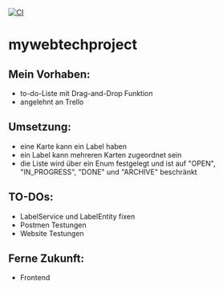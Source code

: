 [![CI](https://github.com/KochSebastianHTW/mywebtechproject/actions/workflows/continuousIntegration.yml/badge.svg)](https://github.com/KochSebastianHTW/mywebtechproject/actions/workflows/continuousIntegration.yml)
# mywebtechproject


## Mein Vorhaben:

* to-do-Liste mit Drag-and-Drop Funktion
* angelehnt an Trello

## Umsetzung:
* eine Karte kann ein Label haben
* ein Label kann mehreren Karten zugeordnet sein
* die Liste wird über ein Enum festgelegt und ist auf "OPEN", "IN_PROGRESS", "DONE" und "ARCHIVE" beschränkt

## TO-DOs:
* LabelService und LabelEntity fixen
* Postmen Testungen
* Website Testungen

## Ferne Zukunft:
* Frontend
